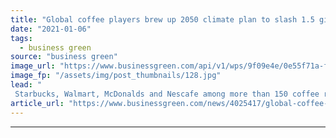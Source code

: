 ```yaml
---
title: "Global coffee players brew up 2050 climate plan to slash 1.5 gigatonnes of CO2"
date: "2021-01-06"
tags: 
  - business green
source: "business green"
image_url: "https://www.businessgreen.com/api/v1/wps/9f09e4e/0e55f71a-faf4-424d-b6c4-5042c4e93cfd/3/Brazil-coffee-plantation-credit-dolphin-photo-istock-185x114.jpg"
image_fp: "/assets/img/post_thumbnails/128.jpg"
lead: "
 Starbucks, Walmart, McDonalds and Nescafe among more than 150 coffee retailers and producers to join collective pledge to invest in forestry protection and smallholder farm efficiency ..."
article_url: "https://www.businessgreen.com/news/4025417/global-coffee-players-brew-2050-climate-plan-slash-gigatonnes-co2"
---
```


---
